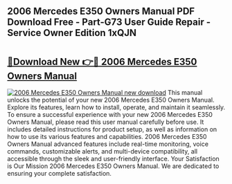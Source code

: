 ## 2006 Mercedes E350 Owners Manual PDF Download Free - Part-G73 User Guide Repair - Service Owner Edition 1xQJN

# <h2><a href="http://bc28800.oget.top/?id=2006+Mercedes+E350+Owners+Manual">🔗Download New 👉🔴 2006 Mercedes E350 Owners Manual</a></h2>

[![2006 Mercedes E350 Owners Manual new download](https://i.imgur.com/5g1atiW.png)](http://bc28800.oget.top/?id=2006+Mercedes+E350+Owners+Manual)
This manual unlocks the potential of your new 2006 Mercedes E350 Owners Manual. Explore its features, learn how to install, operate, and maintain it seamlessly. To ensure a successful experience with your new 2006 Mercedes E350 Owners Manual, please read this user manual carefully before use. It includes detailed instructions for product setup, as well as information on how to use its various features and capabilities. 2006 Mercedes E350 Owners Manual advanced features include real-time monitoring, voice commands, customizable alerts, and multi-device compatibility, all accessible through the sleek and user-friendly interface. Your Satisfaction is Our Mission 2006 Mercedes E350 Owners Manual. We are dedicated to ensuring your complete satisfaction.
